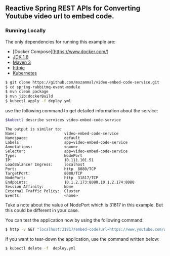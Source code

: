 ## Reactive Spring REST APIs for Converting Youtube video url to embed code.

### Running Locally
The only dependencies for running this example are:

- [Docker Compose][https://www.docker.com/)
- [JDK 1.8](http://www.oracle.com/technetwork/java/javase/downloads/jdk8-downloads-2133151.html)
- [Maven 3](https://maven.apache.org)
- [httpie](https://github.com/httpie/httpie)
- [Kubernetes](https://kubernetes.io/)

```sh
$ git clone https://github.com/mozammal/video-embed-code-service.git
$ cd spring-rabbitmq-event-module
$ mvn clean package
$ mvn jib:dockerBuild
$ kubectl apply -f deploy.yml
```

use the following command to get detailed information about the service:

```sh
$kubectl describe services video-embed-code-service
```
```
The output is similar to:
Name:                     video-embed-code-service
Namespace:                default
Labels:                   app=video-embed-code-service
Annotations:              <none>
Selector:                 app=video-embed-code-service
Type:                     NodePort
IP:                       10.111.101.51
LoadBalancer Ingress:     localhost
Port:                     http  8080/TCP
TargetPort:               8080/TCP
NodePort:                 http  31817/TCP
Endpoints:                10.1.2.173:8080,10.1.2.174:8080
Session Affinity:         None
External Traffic Policy:  Cluster
Events:                   <none>
```
Take a note about the value of NodePort which is 31817 in this example. But this could be
different in your case. 

You can test the application now by using the following command:

```sh
$ http -v GET "localhost:31817/embed-code?url=https://www.youtube.com/watch?v=GNU6Ue9HUJE"
```

If you want to tear-down the application, use the command written below:

```sh
$ kubectl delete -f  deploy.yml
```
